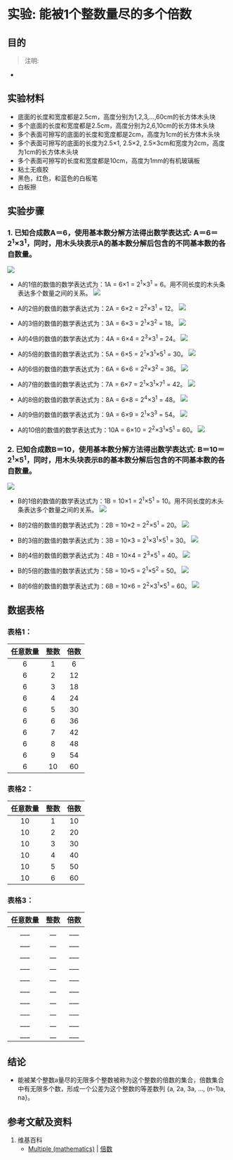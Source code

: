# 实验: 能被1个整数量尽的多个倍数

## 目的

> 注明:
>  
- 

## 实验材料

- 底面的长度和宽度都是2.5cm，高度分别为1,2,3,...,60cm的长方体木头块
- 多个底面的长度和宽度都是2.5cm，高度分别为2,6,10cm的长方体木头块
- 多个表面可擦写的底面的长度和宽度都是2cm，高度为1cm的长方体木头块
- 多个表面可擦写的底面的长度为2.5×1, 2.5×2, 2.5×3cm和宽度为2cm，高度为1cm的长方体木头块
- 多个表面可擦写的长度和宽度都是10cm，高度为1mm的有机玻璃板
- 粘土无痕胶
- 黑色，红色，和蓝色的白板笔
- 白板擦

## 实验步骤

### 1. 已知合成数A＝6，使用基本数分解方法得出数学表达式: A＝6＝2<sup>1</sup>×3<sup>1</sup>，同时，用木头块表示A的基本数分解后包含的不同基本数的各自数量。

![](/images/数论/基本数和合成数/能被1个整数量尽的多个倍数/1a1.jpg)

- A的1倍的数值的数学表达式为：1A = 6×1 = 2<sup>1</sup>×3<sup>1</sup> = 6。用不同长度的木头条表达多个数量之间的关系。 
![](/images/数论/基本数和合成数/能被1个整数量尽的多个倍数/2a1.jpg)

- A的2倍的数值的数学表达式为：2A = 6×2 = 2<sup>2</sup>×3<sup>1</sup>  = 12。 
![](/images/数论/基本数和合成数/能被1个整数量尽的多个倍数/2a2.jpg)

- A的3倍的数值的数学表达式为：3A = 6×3 = 2<sup>1</sup>×3<sup>2</sup>  = 18。 
![](/images/数论/基本数和合成数/能被1个整数量尽的多个倍数/2a3.jpg)

- A的4倍的数值的数学表达式为：4A = 6×4 = 2<sup>3</sup>×3<sup>1</sup>  =  24。 
![](/images/数论/基本数和合成数/能被1个整数量尽的多个倍数/2a4.jpg)

- A的5倍的数值的数学表达式为：5A = 6×5 = 2<sup>1</sup>×3<sup>1</sup>×5<sup>1</sup>  =  30。
![](/images/数论/基本数和合成数/能被1个整数量尽的多个倍数/2a5.jpg)

- A的6倍的数值的数学表达式为：6A = 6×6 = 2<sup>2</sup>×3<sup>2</sup>  =  36。 
![](/images/数论/基本数和合成数/能被1个整数量尽的多个倍数/2a6.jpg)

- A的7倍的数值的数学表达式为：7A = 6×7 = 2<sup>1</sup>×3<sup>1</sup>×7<sup>1</sup>  =  42。 
![](/images/数论/基本数和合成数/能被1个整数量尽的多个倍数/2a7.jpg)

- A的8倍的数值的数学表达式为：8A = 6×8 = 2<sup>4</sup>×3<sup>1</sup>  =  48。 
![](/images/数论/基本数和合成数/能被1个整数量尽的多个倍数/2a8.jpg)

- A的9倍的数值的数学表达式为：9A = 6×9 = 2<sup>1</sup>×3<sup>3</sup>  =  54。 
![](/images/数论/基本数和合成数/能被1个整数量尽的多个倍数/2a9.jpg)

- A的10倍的数值的数学表达式为：10A = 6×10 = 2<sup>2</sup>×3<sup>1</sup>×5<sup>1</sup>  =  60。 
![](/images/数论/基本数和合成数/能被1个整数量尽的多个倍数/2a10.jpg)

### 2. 已知合成数B＝10，使用基本数分解方法得出数学表达式: B＝10＝2<sup>1</sup>×5<sup>1</sup>，同时，用木头块表示B的基本数分解后包含的不同基本数的各自数量。

![](/images/数论/基本数和合成数/能被1个整数量尽的多个倍数/3a1.jpg)

- B的1倍的数值的数学表达式为：1B = 10×1 = 2<sup>1</sup>×5<sup>1</sup> = 10。用不同长度的木头条表达多个数量之间的关系。
![](/images/数论/基本数和合成数/能被1个整数量尽的多个倍数/4a1.jpg)

- B的2倍的数值的数学表达式为：2B = 10×2 = 2<sup>2</sup>×5<sup>1</sup> = 20。 
![](/images/数论/基本数和合成数/能被1个整数量尽的多个倍数/4a2.jpg)

- B的3倍的数值的数学表达式为：3B = 10×3 = 2<sup>1</sup>×3<sup>1</sup>×5<sup>1</sup> = 30。 
![](/images/数论/基本数和合成数/能被1个整数量尽的多个倍数/4a3.jpg)

- B的4倍的数值的数学表达式为：4B = 10×4 = 2<sup>3</sup>×5<sup>1</sup> = 40。 
![](/images/数论/基本数和合成数/能被1个整数量尽的多个倍数/4a4.jpg)

- B的5倍的数值的数学表达式为：5B = 10×5 = 2<sup>1</sup>×5<sup>2</sup> = 50。 
![](/images/数论/基本数和合成数/能被1个整数量尽的多个倍数/4a5.jpg)

- B的6倍的数值的数学表达式为：6B = 10×6 = 2<sup>2</sup>×3<sup>1</sup>×5<sup>1</sup> = 60。 
![](/images/数论/基本数和合成数/能被1个整数量尽的多个倍数/4a6.jpg) 

## 数据表格

### 表格1：

|  任意数量 |  整数  |   倍数  |
| :------: | :----: | :----: |
|    6     |   1    |    6   |
|    6     |   2    |   12   |
|    6     |   3    |   18   |
|    6     |   4    |   24   |
|    6     |   5    |   30   |
|    6     |   6    |   36   |
|    6     |   7    |   42   |
|    6     |   8    |   48   |
|    6     |   9    |   54   |
|    6     |   10   |   60   |

### 表格2：

|  任意数量 |  整数  |   倍数  |
| :------: | :----: | :----: |
|    10    |   1    |   10   |
|    10    |   2    |   20   |
|    10    |   3    |   30   |
|    10    |   4    |   40   |
|    10    |   5    |   50   |
|    10    |   6    |   60   |

### 表格3：

|  任意数量 |  整数  |   倍数  |
| :------: | :----: | :----: |
|    ___   |   __   |   ___  |
|    ___   |   __   |   ___  |
|    ___   |   __   |   ___  |
|    ___   |   __   |   ___  |
|    ___   |   __   |   ___  |
|    ___   |   __   |   ___  |
|    ___   |   __   |   ___  |
|    ___   |   __   |   ___  |
|    ___   |   __   |   ___  |
|    ___   |   __   |   ___  |

## 结论

- 能被某个整数a量尽的无限多个整数被称为这个整数的倍数的集合，倍数集合中有无限多个数，形成一个公差为这个整数的等差数列 {a, 2a, 3a, ..., (n-1)a, na}。 

## 参考文献及资料

1. 维基百科
	- [Multiple (mathematics)](https://en.wikipedia.org/wiki/Multiple_(mathematics)) | [倍数](https://zh.wikipedia.org/wiki/倍数) 





